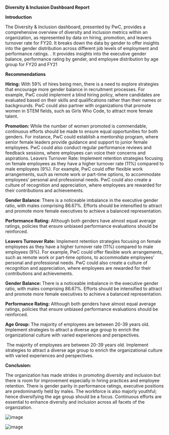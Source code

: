 **Diversity & Inclusion Dashboard Report**

**Introduction**

The Diversity & Inclusion dashboard, presented by PwC, provides a comprehensive overview of diversity and inclusion metrics within an organization, as represented by data on hiring, promotion, and leavers turnover rate for FY20. It breaks down the data by gender to offer insights into the gender distribution across different job levels of employment and performance ratings. . It provides insights into the executive gender balance, performance rating by gender, and employee distribution by age group for FY20 and FY21

**Recommendations**

  **Hiring:** With 59% of hires being men, there is a need to explore strategies that encourage more gender
balance in recruitment processes. For example, PwC could implement a blind hiring policy, where candidates are evaluated based on their skills and qualifications rather than their names or backgrounds. PwC could also partner with organizations that promote women in STEM fields, such as Girls Who Code, to attract more female talent.

**Promotion:** While the number of women promoted is commendable, continuous efforts should be made to ensure equal opportunities for both genders. For instance, PwC could establish a mentorship program, where senior female leaders provide guidance and support to junior female employees. PwC could also conduct regular performance reviews and feedback sessions, where employees can voice their concerns and aspirations.
  Leavers Turnover Rate: Implement retention strategies focusing on female employees as they have a higher turnover rate (11%) compared to male employees (9%). For example, PwC could offer flexible work arrangements, such as remote work or part-time options, to accommodate employees’ personal and professional needs. PwC could also create a culture of recognition and appreciation, where employees are rewarded for their contributions and achievements.

  **Gender Balance**: There is a noticeable imbalance in the executive gender ratio, with males comprising 86.67%. Efforts should be intensified to attract and promote more female executives to achieve a balanced representation.

  **Performance Rating:** Although both genders have almost equal average ratings, policies that ensure unbiased performance evaluations should be reinforced.

  **Leavers Turnover Rate:** Implement retention strategies focusing on female employees as they have a higher turnover rate (11%) compared to male employees (9%). For example, PwC could offer flexible work arrangements, such as remote work or part-time options, to accommodate employees’ personal and professional needs. PwC could also create a culture of recognition and appreciation, where employees are rewarded for their contributions and achievements.

  **Gender Balance:** There is a noticeable imbalance in the executive gender ratio, with males comprising 86.67%. Efforts should be intensified to attract and promote more female executives to achieve a balanced representation.

  **Performance Rating:** Although both genders have almost equal average ratings, policies that ensure unbiased performance evaluations should be reinforced.

 **Age Group:** The majority of employees are between 20-39 years old. Implement strategies to attract a diverse age group to enrich the organizational culture with varied experiences and perspectives.

 The majority of employees are between 20-39 years old. Implement strategies to attract a diverse age group to enrich the organizational culture with varied experiences and perspectives.

**Conclusion:**

The organization has made strides in promoting diversity and inclusion but there is room for improvement especially in hiring practices and employee retention. There is gender parity in performance ratings, executive positions are predominantly held by males. The workforce is also majorly youthful; hence diversifying the age group should be a focus. Continuous efforts are essential to enhance diversity and inclusion across all facets of the organization.


![image](https://github.com/Ashika49github/Diversity/assets/149823297/bbf390cd-e3d5-4eed-9f39-776622be800a)

![image](https://github.com/Ashika49github/Diversity/assets/149823297/d25f9f06-6676-4ef7-8a7d-b08057302ce2)

